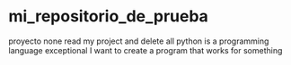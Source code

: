 # mi_repositorio_de_prueba
proyecto none
read my project and delete all
python is a programming language exceptional
I want to create a program that works for something
